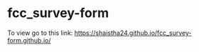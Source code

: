 # fcc_survey-form

To view go to this link: https://shaistha24.github.io/fcc_survey-form.github.io/
